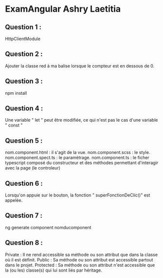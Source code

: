 # ExamAngular Ashry Laetitia

## Question 1 : 
HttpClientModule

## Question 2 : 
Ajouter la classe red à ma balise lorsque le compteur est en dessous de 0.

## Question 3 : 
npm install

## Question 4 : 
Une variable " let " peut être modifiée, ce qui n'est pas le cas d'une variable " const "

## Question 5 : 
nom.component.html : il s'agit de la vue.
nom.component.scss : le style.
nom.component.spect.ts : le paramètrage.
nom.component.ts : le ficher typescript composé du constructeur et des méthodes permettant d'interagir avec la page  (le controleur)

## Question 6 : 
Lorsqu'on appuie sur le bouton, la fonction " superFonctionDeClic()" est appelée.

## Question 7 : 
ng generate component nomducomponent

## Question 8 : 
Private : Il ne rend accessible sa méthode ou son attribut que dans la classe où il est définit.
Public : Sa méthode ou son attribut est accessible partout dans le projet. 
Protected : Sa méthode ou son attribut n'est accessible que la (ou les) classe(s) qui lui sont liés par héritage. 

